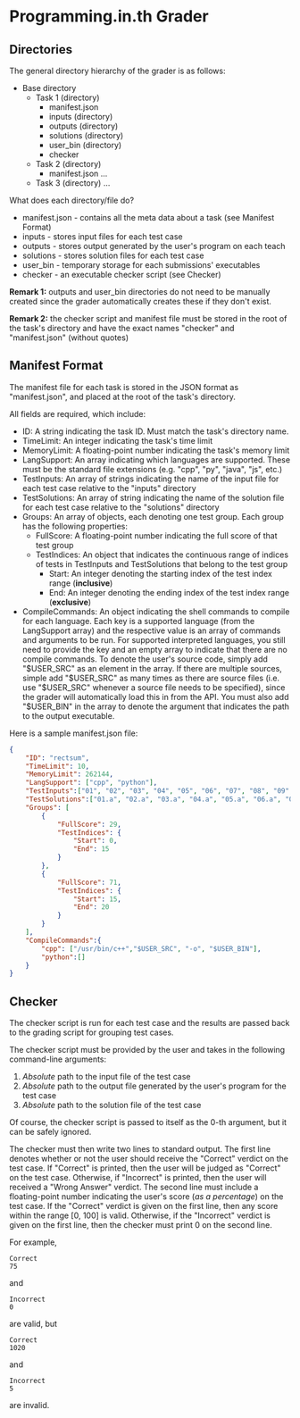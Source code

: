 # Programming.in.th Grader

## Directories
The general directory hierarchy of the grader is as follows:
- Base directory
    - Task 1 (directory)
        - manifest.json
        - inputs (directory)
        - outputs (directory)
        - solutions (directory)
        - user_bin (directory)
        - checker
    - Task 2 (directory)
        - manifest.json
        ...
    - Task 3 (directory)
        ...

What does each directory/file do?
* manifest.json - contains all the meta data about a task (see Manifest Format)
* inputs - stores input files for each test case
* outputs - stores output generated by the user's program on each teach
* solutions - stores solution files for each test case
* user_bin - temporary storage for each submissions' executables
* checker - an executable checker script (see Checker)

**Remark 1:** outputs and user_bin directories do not need to be manually created since the grader automatically creates these if they don't exist.

**Remark 2:** the checker script and manifest file must be stored in the root of the task's directory and have the exact names "checker" and "manifest.json" (without quotes)

## Manifest Format

The manifest file for each task is stored in the JSON format as "manifest.json", and placed at the root of the task's directory.

All fields are required, which include:
* ID: A string indicating the task ID. Must match the task's directory name.
* TimeLimit: An integer indicating the task's time limit
* MemoryLimit: A floating-point number indicating the task's memory limit
* LangSupport: An array indicating which languages are supported. These must be the standard file extensions (e.g. "cpp", "py", "java", "js", etc.) 
* TestInputs: An array of strings indicating the name of the input file for each test case relative to the "inputs" directory
* TestSolutions: An array of string indicating the name of the solution file for each test case relative to the "solutions" directory
* Groups: An array of objects, each denoting one test group. Each group has the following properties:
    * FullScore: A floating-point number indicating the full score of that test group
    * TestIndices: An object that indicates the continuous range of indices of tests in TestInputs and TestSolutions that belong to the test group
        * Start: An integer denoting the starting index of the test index range (**inclusive**)
        * End: An integer denoting the ending index of the test index range (**exclusive**)
* CompileCommands: An object indicating the shell commands to compile for each language. Each key is a supported language (from the LangSupport array) and the respective value is an array of commands and arguments to be run. For supported interpreted languages, you still need to provide the key and an empty array to indicate that there are no compile commands. To denote the user's source code, simply add "$USER_SRC" as an element in the array. If there are multiple sources, simple add "$USER_SRC" as many times as there are source files (i.e. use "$USER_SRC" whenever a source file needs to be specified), since the grader will automatically load this in from the API. You must also add "$USER_BIN" in the array to denote the argument that indicates the path to the output executable.

Here is a sample manifest.json file:
```json
{
	"ID": "rectsum",
	"TimeLimit": 10,
	"MemoryLimit": 262144,
	"LangSupport": ["cpp", "python"],
	"TestInputs":["01", "02", "03", "04", "05", "06", "07", "08", "09", "10", "11", "12", "13", "14", "15", "16", "17", "18", "19", "20"],
	"TestSolutions":["01.a", "02.a", "03.a", "04.a", "05.a", "06.a", "07.a", "08.a", "09.a", "10.a", "11.a", "12.a", "13.a", "14.a", "15.a", "16.a", "17.a", "18.a", "19.a", "20.a"],
    "Groups": [
        {
            "FullScore": 29,
            "TestIndices": {
                "Start": 0,
                "End": 15
            }
        },
        {
            "FullScore": 71,
            "TestIndices": {
                "Start": 15,
                "End": 20
            }
        }
    ],
	"CompileCommands":{
		"cpp": ["/usr/bin/c++","$USER_SRC", "-o", "$USER_BIN"],
		"python":[]
	}
}
```

## Checker
The checker script is run for each test case and the results are passed back to the grading script for grouping test cases.

The checker script must be provided by the user and takes in the following command-line arguments:
1. *Absolute* path to the input file of the test case
2. *Absolute* path to the output file generated by the user's program for the test case
3. *Absolute* path to the solution file of the test case

Of course, the checker script is passed to itself as the 0-th argument, but it can be safely ignored.

The checker must then write two lines to standard output. The first line denotes whether or not the user should receive the "Correct" verdict on the test case. If "Correct" is printed, then the user will be judged as "Correct" on the test case. Otherwise, if "Incorrect" is printed, then the user will received a "Wrong Answer" verdict. The second line must include a floating-point number indicating the user's score (*as a percentage*) on the test case. If the "Correct" verdict is given on the first line, then any score within the range [0, 100] is valid. Otherwise, if the "Incorrect" verdict is given on the first line, then the checker must print 0 on the second line.

For example,

```
Correct
75
```

and

```
Incorrect
0
```

are valid, but

```
Correct
1020
```

and

```
Incorrect
5
```

are invalid.

